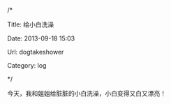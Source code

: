 /*

Title: 给小白洗澡

Date: 2013-09-18 15:03

Url: dogtakeshower

Category: log

*/

今天，我和姐姐给脏脏的小白洗澡，小白变得又白又漂亮！
